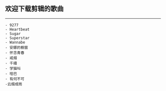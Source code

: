 ## 欢迎下载剪辑的歌曲
***
```
- 9277
- Heartbeat
- Sugar
- Superstar
- Wannabe
- 安娜的橱窗
- 怀念青春
- 戒烟 
- 千禧
- 学猫叫
- 哑巴
- 有何不可
-云烟成雨
```
